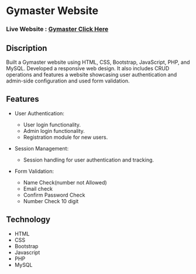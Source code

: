# Gymaster Website 
### Live Website : [Gymaster Click Here](http://gymasters.000.pe/)
## Discription 
Built a Gymaster website using HTML, CSS, Bootstrap, JavaScript, PHP, and MySQL. Developed a responsive web design. It also includes CRUD operations and features a website showcasing user authentication and admin-side configuration and used form validation.

## Features

- User Authentication: 
   - User login functionality.
   - Admin login functionality.
   - Registration module 
      for new users.

- Session Management:
   -  Session handling for user 
       authentication and tracking.

- Form Validation:
    - Name Check(number not 
      Allowed)
    - Email check 
    - Confirm Password Check 
    - Number Check 10 digit


## Technology
  - HTML 
  - CSS
  - Bootstrap 
  - Javascript 
  - PHP 
  - MySQL
